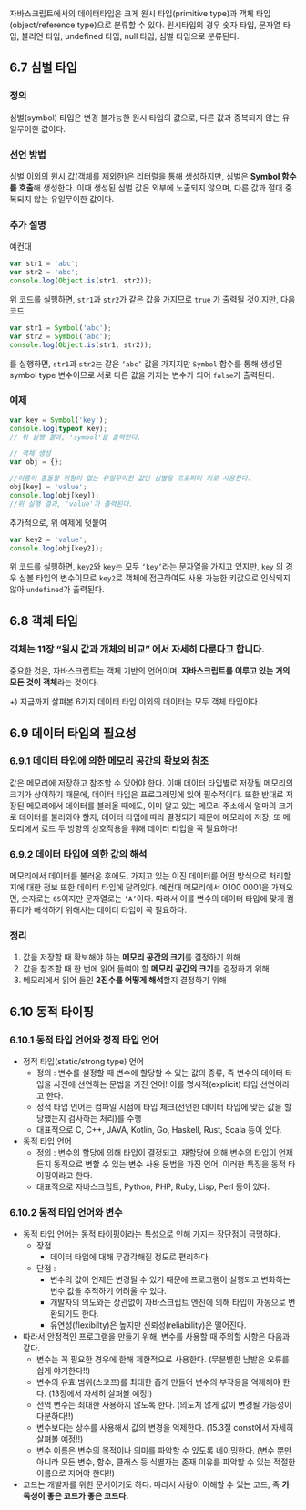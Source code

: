 자바스크립트에서의 데이터타입은 크게 원시 타입(primitive type)과 객체 타입(object/reference type)으로 분류할 수 있다. 원시타입의 경우 숫자 타입, 문자열 타입, 불리언 타입, undefined 타입, null 타입, 심벌 타입으로 분류된다.

## 6.7 심벌 타입

### 정의

심벌(symbol) 타입은 변경 불가능한 원시 타입의 값으로, 다른 값과 중복되지 않는 유일무이한 값이다.

### 선언 방법

심벌 이외의 원시 값(객체를 제외한)은 리터럴을 통해 생성하지만, 심벌은 **Symbol 함수를 호출**해 생성한다. 이때 생성된 심벌 값은 외부에 노출되지 않으며, 다른 값과 절대 중복되지 않는 유일무이한 값이다.

### 추가 설명

예컨대

```jsx
var str1 = 'abc';
var str2 = 'abc';
console.log(Object.is(str1, str2));
```

위 코드를 실행하면, `str1`과 `str2`가 같은 값을 가지므로 `true` 가 출력될 것이지만, 다음 코드

```jsx
var str1 = Symbol('abc');
var str2 = Symbol('abc');
console.log(Object.is(str1, str2));
```

를 실행하면, `str1`과 `str2`는 같은 `‘abc’` 값을 가지지만 `Symbol` 함수를 통해 생성된 symbol type 변수이므로 서로 다른 값을 가지는 변수가 되어 `false`가 출력된다. 

### 예제

```jsx
var key = Symbol('key');
console.log(typeof key);
// 위 실행 결과, 'symbol'을 출력한다.

// 객체 생성
var obj = {};

//이름이 충돌할 위험이 없는 유일무이한 값인 심벌을 프로퍼티 키로 사용한다.
obj[key] = 'value';
console.log(obj[key]);
//위 실행 결과, 'value'가 출력된다.
```

추가적으로, 위 예제에 덧붙여

```jsx
var key2 = 'value';
console.log(obj[key2]);
```

위 코드를 실행하면, `key2`와 `key`는 모두 `‘key’`라는 문자열을 가지고 있지만, `key` 의 경우 심볼 타입의 변수이므로 `key2`로 객체에 접근하여도 사용 가능한 키값으로 인식되지 않아 `undefined`가 출력된다.

## 6.8 객체 타입

### 객체는 11장 “원시 값과 개체의 비교” 에서 자세히 다룬다고 합니다.

중요한 것은, 자바스크립트는 객체 기반의 언어이며, **자바스크립트를 이루고 있는 거의 모든 것이 객체**라는 것이다.

+) 지금까지 살펴본 6가지 데이터 타입 이외의 데이터는 모두 객체 타입이다.

## 6.9 데이터 타입의 필요성

### 6.9.1 데이터 타입에 의한 메모리 공간의 확보와 참조

값은 메모리에 저장하고 참조할 수 있어야 한다. 이때 데이터 타입별로 저장될 메모리의 크기가 상이하기 때문에, 데이터 타입은 프로그래밍에 있어 필수적이다. 또한 반대로 저장된 메모리에서 데이터를 불러올 때에도, 이미 알고 있는 메모리 주소에서 얼마의 크기로 데이터를 불러와야 할지, 데이터 타입에 따라 결정되기 때문에 메모리에 저장, 또 메모리에서 로드 두 방향의 상호작용을 위해 데이터 타입을 꼭 필요하다!

### 6.9.2 데이터 타입에 의한 값의 해석

메모리에서 데이터를 불러온 후에도, 가지고 있는 이진 데이터를 어떤 방식으로 처리할 지에 대한 정보 또한 데이터 타입에 달려있다. 예컨대 메모리에서 0100 0001을 가져오면, 숫자로는 `65`이지만 문자열로는 `‘A’`이다. 따라서 이를 변수의 데이터 타입에 맞게 컴퓨터가 해석하기 위해서는 데이터 타입이 꼭 필요하다.

### 정리

1. 값을 저장할 때 확보해야 하는 **메모리 공간의 크기**를 결정하기 위해
2. 값을 참조할 때 한 번에 읽어 들여야 할 **메모리 공간의 크기**를 결정하기 위해
3. 메모리에서 읽어 들인 **2진수를 어떻게 해석**할지 결정하기 위해

## 6.10 동적 타이핑

### 6.10.1 동적 타입 언어와 정적 타입 언어

- 정적 타입(static/strong type) 언어
    - 정의 : 변수를 설정할 때 변수에 할당할 수 있는 값의 종류, 즉 변수의 데이터 타입을 사전에 선언하는 문법을 가진 언어! 이를 명시적(explicit) 타입 선언이라고 한다.
    - 정적 타입 언어는 컴파일 시점에 타입 체크(선언한 데이터 타입에 맞는 값을 할당했는지 검사하는 처리)를 수행
    - 대표적으로 C, C++, JAVA, Kotlin, Go, Haskell, Rust, Scala 등이 있다.
- 동적 타입 언어
    - 정의 : 변수의 할당에 의해 타입이 결정되고, 재할당에 의해 변수의 타입이 언제든지 동적으로 변할 수 있는 변수 사용 문법을 가진 언어. 이러한 특징을 동적 타이핑이라고 한다.
    - 대표적으로 자바스크립트, Python, PHP, Ruby, Lisp, Perl 등이 있다.

### 6.10.2 동적 타입 언어와 변수

- 동적 타입 언어는 동적 타이핑이라는 특성으로 인해 가지는 장단점이 극명하다.
    - 장점
        - 데이터 타입에 대해 무감각해질 정도로 편리하다.
    - 단점 :
        - 변수의 값이 언제든 변경될 수 있기 때문에 프로그램이 실행되고 변화하는 변수 값을 추적하기 어려울 수 있다.
        - 개발자의 의도와는 상관없이 자바스크립트 엔진에 의해 타입이 자동으로 변환되기도 한다.
        - 유연성(flexibilty)은 높지만 신뢰성(reliability)은 떨어진다.
- 따라서 안정적인 프로그램을 만들기 위해, 변수를 사용할 때 주의할 사항은 다음과 같다.
    - 변수는 꼭 필요한 경우에 한해 제한적으로 사용한다. (무분별한 남발은 오류를 쉽게 야기한다!!)
    - 변수의 유효 범위(스코프)를 최대한 좁게 만들어 변수의 부작용을 억제해야 한다. (13장에서 자세히 살펴볼 예정!)
    - 전역 변수는 최대한 사용하지 않도록 한다. (의도치 않게 값이 변경될 가능성이 다분하다!!)
    - 변수보다는 상수를 사용해서 값의 변경을 억제한다. (15.3절 const에서 자세히 살펴볼 예정!!)
    - 변수 이름은 변수의 목적이나 의미를 파악할 수 있도록 네이밍한다. (변수 뿐만 아니라 모든 변수, 함수, 클래스 등 식별자는 존재 이유를 파악할 수 있는 적절한 이름으로 지어야 한다!!)
- 코드는 개발자를 위한 문서이기도 하다. 따라서 사람이 이해할 수 있는 코드, 즉 **가독성이 좋은 코드가 좋은 코드다.**

